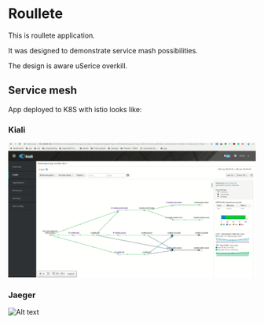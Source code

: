 # Roullete

This is roullete application.

It was designed to demonstrate service mash possibilities.

The design is aware uSerice overkill.

## Service mesh

App deployed to K8S with istio looks like:

### Kiali
![Alt text](img/kiali.gif?raw=true "Title")

### Jaeger
![Alt text](img/jaeger.gif?raw=true "Title")
